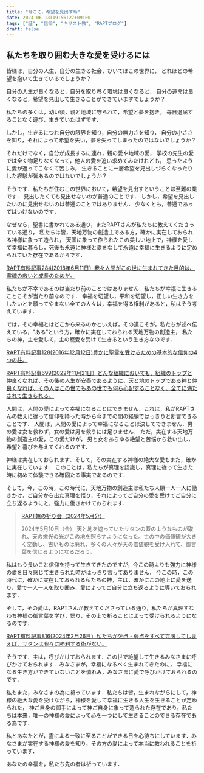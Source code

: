 ```yaml
---
title: "今こそ，希望を見出す時"
date: 2024-06-13T19:56:27+09:00
tags: ["証", "信仰", "キリスト教", "RAPTブログ"]
draft: false
---
```


## 私たちを取り囲む大きな愛を受けるには
皆様は，自分の人生，自分の生きる社会，ひいてはこの世界に，
どれほどの希望を抱いて生きているでしょうか？

自分の人生が良くなると，自分を取り巻く環境は良くなると，
自分の運命は良くなると，希望を見出して生きることができていますでしょうか？

私たちの多くは，幼い頃，親と地域に守られて，希望と夢を抱き，
毎日退屈することなく遊び，生きていたはずです．

しかし，生きるにつれ自分の限界を知り，自分の無力さを知り，
自分の小ささを知り，それによって希望を失い，夢を失ってしまったのではないでしょうか？

それだけでなく，自分が成長するに連れ，親の愛や地域の愛，
学校の先生の愛では全く物足りなくなって，他人の愛を追い求めてみたけれども，
思ったように愛が返ってこなくて苦しみ，
生きることに一層希望を見出しづらくなったりした経験が皆あるのではないでしょうか？

そうです．私たちが住むこの世界において，希望を見出すということは至難の業です．
見出したくても見出せないのが普通のことです．
しかし，希望を見出したいのに見出せないのは普通のことではありません．
少なくとも，普通であってはいけないのです．

なぜなら，聖書に書かれてある通り，またRAPTさんが私たちに教えてくださっている通り，
私たちは皆，天地万物の創造主である方，確かに実在しておられる神様に象って造られ，
天国に象って作られたこの美しい地上で，神様を愛して幸福に暮らし，死後も永遠に神様と愛をなして永遠に幸福に生きるように定められていた存在であるからです．

[RAPT有料記事284(2018年6月11日）我々人間がこの世に生まれてきた目的は、霊魂の救いと成長のためだ。](https://rapt-neo.com/?p=47936)

私たちが不幸であるのは当たり前のことではありません．私たちが幸福に生きることこそが当たり前なのです．
幸福を切望し，平和を切望し，正しい生き方をしたいとを願ってやまない全ての人々は，幸福を得る権利があると，私はそう考えています．

では，その幸福とはどこから来るのかといえば，その道こそが，私たちが述べ伝えている，"ある"という方，確かに実在しておられる天地万物の創造主，
私たちの神，主を愛して，主の寵愛を受けて生きるという生き方なのです．

[RAPT有料記事128(2016年12月12日)豊かに聖霊を受けるための基本的な信仰の4つの柱。](https://rapt-neo.com/?p=41313)

[RAPT有料記事699(2022年11月21日）どんな組織においても、組織のトップと仲良くなれば、その後の人生が安泰であるように、天と地のトップである神と仲良くなれば、その人はこの世でもあの世でも何ら心配することなく、全てに満たされて生きられる。](https://rapt-neo.com/?p=57541)

人間は，人間の愛によって幸福になることはできません．これは，私がRAPTさんの教えに従って信仰を持った時から今までの間の経験ではっきりと断言できることです．
人間は，人間の愛によって幸福になることは決してできません．男の愛は女を救わず，女の愛は男を救うには足りません．
ただ，実在する天地万物の創造主の愛，この愛だけが，
男と女をあらゆる絶望と苦悩から救い出し，希望と喜びを与えてくれるのです．

神様は実在しておられます．そして，その実在する神様の絶大な愛もまた，確かに実在しています．
このことは，私たちが真理を認識し，真理に従って生きた時に初めて体験できる確固たる事実であるのです．

そして，今，この時，この時代に，天地万物の創造主は私たち人類一人一人に働きかけ，ご自分から出た真理を悟り，それによってご自分の愛を受けてご自分に立ち返るようにと，強力に働きかけておられます．

> [RAPT朝の祈り会（2024年5月分）](https://rapt-neo.com/?page_id=59618)
>
> 2024年5月10日（金）
天と地を遮っていたサタンの蓋のようなものが取れ、天の栄光の光がこの地を照らすようになった。世の中の価値観が大きく変動し、古いものは廃れ、多くの人々が天の価値観を受け入れて、御言葉を信じるようになるだろう。


私はもう長いこと信仰を持って生きてきたのですが，今この時よりも強力に神様の愛を日々感じて生きられた時がはっきり言ってありません．
今この時，この時代に，確かに実在しておられる私たちの神，主は，確かにこの地上に愛を送り，愛で一人一人を取り囲み，愛によってご自分に立ち返るように導いておられます．

そして，その愛は，RAPTさんが教えてくださっている通り，私たちが真理すなわち神様の御言葉を学び，悟り，その上で祈ることによって受けられるようになるのです．

[RAPT有料記事816(2024年2月26日）私たちが欠点・弱点をすべて克服してしまえば、サタンは我々に勝利する術がない。](https://rapt-neo.com/?p=59416)

そうです．主は，呼びかけておられます．この世で絶望して生きるみなさまに呼びかけておられます．みなさまが，幸福になるべく生まれてきたのに，
幸福になる生き方ができていないことを憐れみ，みなさまに愛で呼びかけておられるのです．

私もまた，みなさまの為に祈っています．私たちは皆，生まれながらにして，神様の絶大な愛を受けながら，神様を愛して幸福に生きる人生を生きることが定められた，
神ご自身の御手によって神ご自身に象って造られた存在であり，私たちは本来，唯一の神様の愛によって心を一つにして生きることのできる存在である為です．

私とあなたとが，霊による一致に至ることができる日を心待ちにしています．みなさまが実在する神様の愛を知り，その方の愛によって本当に救われることを祈っています．

あなたの幸福を，私たち先の者は祈っています．
